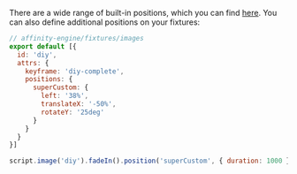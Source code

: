 There are a wide range of built-in positions, which you can find [here](https://github.com/affinity-engine/affinity-engine-stage-direction-image/blob/master/addon/affinity-engine/configs/stage/image.js). You can also define additional positions on your fixtures:

```js
// affinity-engine/fixtures/images
export default [{
  id: 'diy',
  attrs: {
    keyframe: 'diy-complete',
    positions: {
      superCustom: {
        left: '38%',
        translateX: '-50%',
        rotateY: '25deg'
      }
    }
  }
}]
```

```js
script.image('diy').fadeIn().position('superCustom', { duration: 1000 });
```
